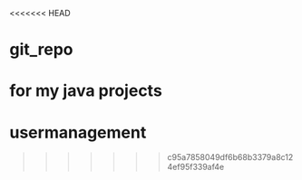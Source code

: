 <<<<<<< HEAD
# git_repo
for my java projects
=======
# usermanagement
>>>>>>> c95a7858049df6b68b3379a8c124ef95f339af4e
